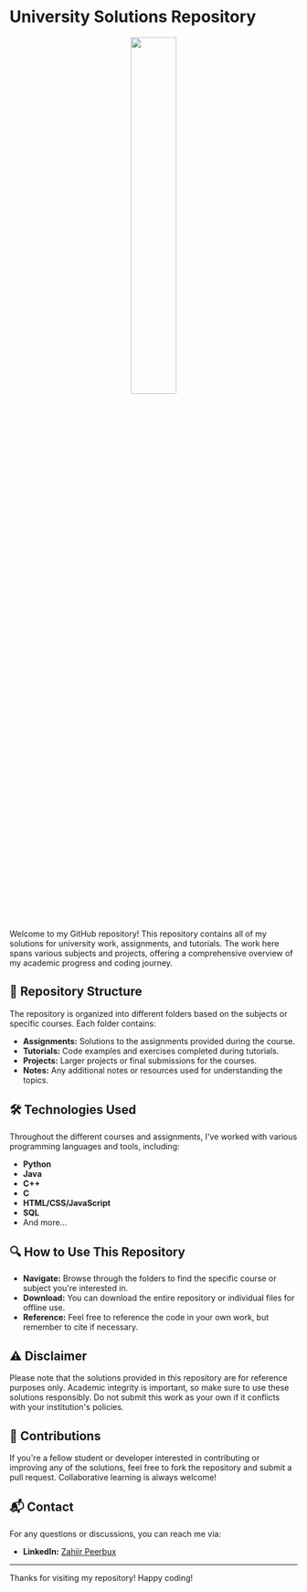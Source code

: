 # University Solutions Repository
<div align="center">
  <img src="https://poly.ac.mu/wp-content/uploads/2021/05/Picture2-180x180.png" width=40%>
</div>
Welcome to my GitHub repository! This repository contains all of my solutions for university work, assignments, and tutorials. The work here spans various subjects and projects, offering a comprehensive overview of my academic progress and coding journey.

## 📂 Repository Structure

The repository is organized into different folders based on the subjects or specific courses. Each folder contains:

- **Assignments:** Solutions to the assignments provided during the course.
- **Tutorials:** Code examples and exercises completed during tutorials.
- **Projects:** Larger projects or final submissions for the courses.
- **Notes:** Any additional notes or resources used for understanding the topics.

## 🛠️ Technologies Used

Throughout the different courses and assignments, I've worked with various programming languages and tools, including:

- **Python**
- **Java**
- **C++**
- **C**
- **HTML/CSS/JavaScript**
- **SQL**
- And more...

## 🔍 How to Use This Repository

- **Navigate:** Browse through the folders to find the specific course or subject you're interested in.
- **Download:** You can download the entire repository or individual files for offline use.
- **Reference:** Feel free to reference the code in your own work, but remember to cite if necessary.

## ⚠️ Disclaimer

Please note that the solutions provided in this repository are for reference purposes only. Academic integrity is important, so make sure to use these solutions responsibly. Do not submit this work as your own if it conflicts with your institution's policies.

## 🤝 Contributions

If you're a fellow student or developer interested in contributing or improving any of the solutions, feel free to fork the repository and submit a pull request. Collaborative learning is always welcome!

## 📬 Contact

For any questions or discussions, you can reach me via:

- **LinkedIn:** [Zahiir Peerbux](https://www.linkedin.com/in/zahiir-peerbux-221621310?utm_source=share&utm_campaign=share_via&utm_content=profile&utm_medium=android_app)

---

Thanks for visiting my repository! Happy coding!
